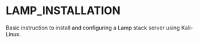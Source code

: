 # LAMP_INSTALLATION
Basic instruction to install and configuring a Lamp stack server using Kali-Linux.
